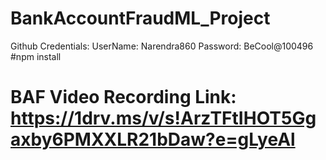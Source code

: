 # BankAccountFraudML_Project

Github Credentials:
   UserName: Narendra860
   Password: BeCool@100496
#npm install
# BAF Video Recording Link: https://1drv.ms/v/s!ArzTFtIHOT5Ggaxby6PMXXLR21bDaw?e=gLyeAl
